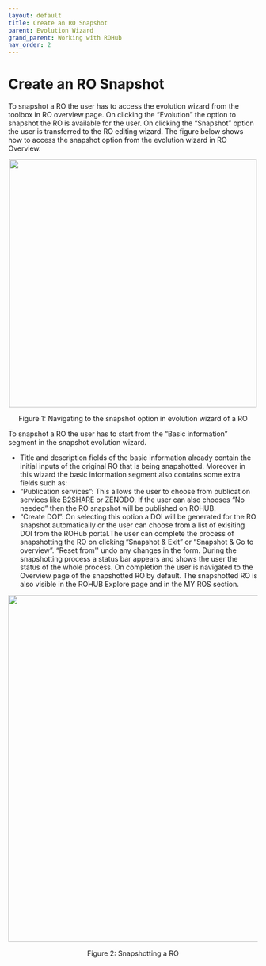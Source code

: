 ```yaml
---
layout: default
title: Create an RO Snapshot
parent: Evolution Wizard
grand_parent: Working with ROHub
nav_order: 2
---
```


# Create an RO Snapshot

To snapshot a RO the user has to access the evolution wizard from the toolbox in RO overview page. On clicking the “Evolution” the option to snapshot the RO is available for the user. On clicking the “Snapshot” option the user is transferred to the RO editing wizard. The figure below shows how to access the snapshot option from the evolution wizard in RO Overview.

<p align="center"> <img src="https://box.psnc.pl/f/4b92fb97eb/?raw=1" width="500"> </p>
<div align="center"> Figure 1: Navigating to the snapshot option in evolution wizard of a RO </div>

To snapshot a RO the user has to start from the “Basic information” segment in the snapshot evolution wizard. 
* Title and description fields of the basic information already contain the initial inputs of the original RO that is being snapshotted. Moreover in this wizard the basic information segment also contains some extra fields such as:
* “Publication services”: This allows the user to choose from publication services like B2SHARE or ZENODO. If the user can also chooses “No needed” then the RO snapshot will be published on ROHUB.
* “Create DOI”:  On selecting this option a DOI will be generated for the RO snapshot automatically or the user can choose from a list of exisiting DOI from the ROHub portal.The user can complete the process of snapshotting the RO on clicking “Snapshot & Exit” or “Snapshot & Go to overview”. “Reset from'' undo any changes in the form. During the snapshotting process a status bar appears and shows the user the status of the whole process. On completion the user is navigated to the Overview page of the snapshotted RO by default. The snapshotted RO is also visible in the ROHUB Explore page and in the MY ROS section.

<p align="center"> <img src="https://box.psnc.pl/f/363032923f/?raw=1" width="700"> </p>
<div align="center"> Figure 2: Snapshotting a RO </div>
